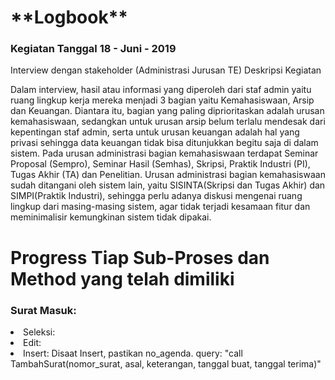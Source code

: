 <h1>**Logbook**</h1>

<h3>Kegiatan Tanggal 18 - Juni - 2019</h3>

<p>Interview dengan stakeholder (Administrasi Jurusan TE)
    Deskripsi Kegiatan</p>
<p>Dalam interview, hasil atau informasi yang diperoleh dari staf admin yaitu ruang lingkup kerja mereka menjadi 3 bagian yaitu Kemahasiswaan, Arsip dan Keuangan. Diantara itu, bagian yang paling diprioritaskan adalah urusan kemahasiswaan, sedangkan untuk urusan arsip belum terlalu mendesak dari kepentingan staf admin, serta untuk urusan keuangan adalah hal yang privasi sehingga data keuangan tidak bisa ditunjukkan begitu saja di dalam sistem. Pada urusan administrasi bagian kemahasiswaan terdapat Seminar Proposal (Sempro), Seminar Hasil (Semhas), Skripsi, Praktik Industri (PI), Tugas Akhir (TA) dan Penelitian. Urusan administrasi bagian kemahasiswaan sudah ditangani oleh sistem lain, yaitu SISINTA(Skripsi dan Tugas Akhir) dan SIMPI(Praktik Industri), sehingga perlu adanya diskusi mengenai ruang lingkup dari masing-masing sistem, agar tidak terjadi kesamaan fitur dan meminimalisir kemungkinan sistem tidak dipakai.</p>

<h1>Progress Tiap Sub-Proses dan Method yang telah dimiliki</h1>

<h3>Surat Masuk:</h3>
<li>Seleksi:</li>
<li>Edit:</li>
<li>Insert: Disaat Insert, pastikan no_agenda. query: "call TambahSurat(nomor_surat, asal, keterangan, tanggal buat, tanggal terima)"</li>
